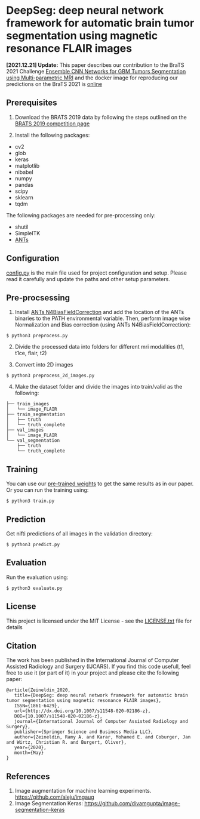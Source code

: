 # DeepSeg: deep neural network framework for automatic brain tumor segmentation using magnetic resonance FLAIR images

**[2021.12.21] Update:** This paper describes our contribution to the BraTS 2021 Challenge [Ensemble CNN Networks for GBM Tumors Segmentation using Multi-parametric MRI](https://arxiv.org/abs/2112.06554) and the docker image for reproducing our predictions on the BraTS 2021 is [online](https://hub.docker.com/r/razeineldin/deepseg21)

## Prerequisites
1. Download the BRATS 2019 data by following the steps outlined on the [BRATS 2019 competition page](https://www.med.upenn.edu/cbica/brats2019/registration.html)

2. Install the following packages:
* cv2
* glob
* keras
* matplotlib
* nibabel
* numpy
* pandas
* scipy
* sklearn
* tqdm

The following packages are needed for pre-processing only:
* shutil 
* SimpleITK
* [ANTs](https://github.com/ANTsX/ANTs)

## Configuration
[config.py](config.py) is the main file used for project configuration and setup. Please read it carefully and update the paths and other setup parameters.


## Pre-procsessing
1. Install [ANTs N4BiasFieldCorrection](https://github.com/stnava/ANTs/releases) and add the location of the ANTs 
binaries to the PATH environmental variable. Then, perform image wise Normalization and Bias correction (using ANTs N4BiasFieldCorrection):
```
$ python3 preprocess.py
```

2. Divide the processed data into folders for different mri modalities (t1, t1ce, flair, t2)

3. Convert into 2D images
```
$ python3 preprocess_2d_images.py
```

4. Make the dataset folder and divide the images into train/valid as the following: 
``` dataset_brats19/
├── train_images
│   └── image_FLAIR
├── train_segmentation
│   ├── truth
│   └── truth_complete
├── val_images
│   └── image_FLAIR
└── val_segmentation
    ├── truth
    └── truth_complete
```

## Training
You can use our [pre-trained weights](https://drive.google.com/file/d/1oJQyfe5NHrym9Qk7Wg4nb3_Gvcf97tAN/view?usp=sharing) to get the same results as in our paper.
Or you can run the training using: 
```
$ python3 train.py
```

## Prediction
Get nifti predictions of all images in the validation directory:
```
$ python3 predict.py
```

## Evaluation
Run the evaluation using: 
```
$ python3 evaluate.py
```

## License
This project is licensed under the MIT License - see the [LICENSE.txt](LICENSE.txt) file for details

## Citation
The work has been published in the International Journal of Computer Assisted Radiology and Surgery (IJCARS). If you find this code usefull, feel free to use it (or part of it) in your project and please cite the following paper:

    @article{Zeineldin_2020,
       title={DeepSeg: deep neural network framework for automatic brain tumor segmentation using magnetic resonance FLAIR images},
       ISSN={1861-6429},
       url={http://dx.doi.org/10.1007/s11548-020-02186-z},
       DOI={10.1007/s11548-020-02186-z},
       journal={International Journal of Computer Assisted Radiology and Surgery},
       publisher={Springer Science and Business Media LLC},
       author={Zeineldin, Ramy A. and Karar, Mohamed E. and Coburger, Jan and Wirtz, Christian R. and Burgert, Oliver},
       year={2020},
       month={May}
    }
    
## References
1. Image augmentation for machine learning experiments. https://github.com/aleju/imgaug
2. Image Segmentation Keras: https://github.com/divamgupta/image-segmentation-keras 
